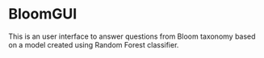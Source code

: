 # BloomGUI
This is an user interface to answer questions from Bloom taxonomy based on a model created using Random Forest classifier.
